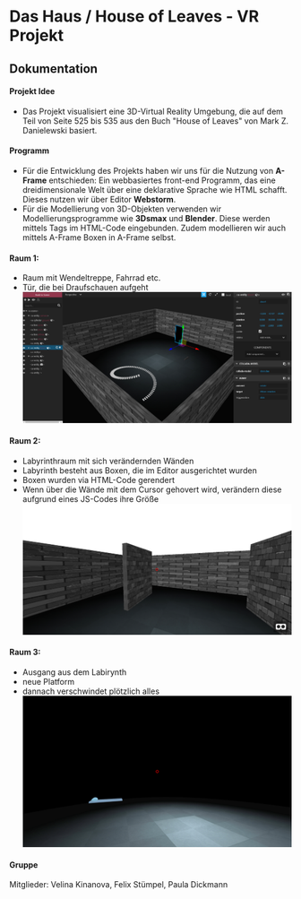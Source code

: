 # Das Haus / House of Leaves - VR Projekt
## Dokumentation

#### Projekt Idee
+ Das Projekt visualisiert eine 3D-Virtual Reality Umgebung, die auf dem Teil von Seite 525 bis 535 aus den Buch "House of Leaves" 
von Mark Z. Danielewski basiert. 

#### Programm
+ Für die Entwicklung des Projekts haben wir uns für die Nutzung von **A-Frame** entschieden:
Ein webbasiertes front-end Programm, das eine dreidimensionale Welt über eine deklarative Sprache wie HTML schafft.
Dieses nutzen wir über Editor **Webstorm**.
+ Für die Modellierung von 3D-Objekten verwenden wir Modellierungsprogramme wie **3Dsmax** und **Blender**. Diese werden mittels Tags im HTML-Code eingebunden. Zudem modellieren wir auch mittels A-Frame Boxen in A-Frame selbst.

#### Raum 1:
+ Raum mit Wendeltreppe, Fahrrad etc. 
+ Tür, die bei Draufschauen aufgeht
![](https://github.com/VRMediaTransformation/DasHaus/blob/master/Raum1.PNG)

#### Raum 2:
+ Labyrinthraum mit sich verändernden Wänden
+ Labyrinth besteht aus Boxen, die im Editor ausgerichtet wurden
+ Boxen wurden via HTML-Code gerendert
+ Wenn über die Wände mit dem Cursor gehovert wird, verändern diese aufgrund eines JS-Codes ihre Größe
![](https://github.com/VRMediaTransformation/DasHaus/blob/master/Raum2.PNG)

#### Raum 3:
+ Ausgang aus dem Labirynth
+ neue Platform
+ dannach verschwindet plötzlich alles
![](https://github.com/VRMediaTransformation/DasHaus/blob/master/Raum3.png)

#### Gruppe
Mitglieder:
Velina Kinanova,
Felix Stümpel,
Paula Dickmann




